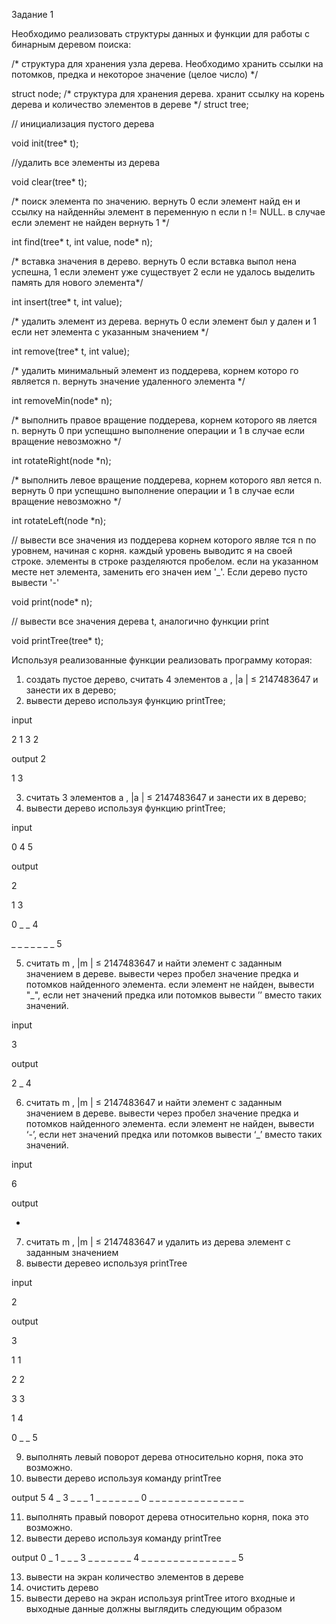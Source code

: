 Задание 1

Необходимо реализовать структуры данных и функции для работы с бинарным деревом поиска:

/* структура для хранения узла дерева. Необходимо хранить
ссылки на потомков, предка и некоторое значение (целое число) */

struct node;
/* структура для хранения дерева. хранит ссылку на корень
дерева и количество элементов в дереве */
struct tree;

// инициализация пустого дерева

void init(tree* t);

//удалить все элементы из дерева

void clear(tree* t);

/* поиск элемента по значению. вернуть 0 если элемент найд
ен и ссылку на найденнйы элемент в переменную n если n !=
NULL. в случае если элемент не найден вернуть 1
*/

int find(tree* t, int value, node* n);

/* вставка значения в дерево. вернуть 0 если вставка выпол
нена успешна,
1 если элемент уже существует
2 если не удалось выделить память для нового элемента*/

int insert(tree* t, int value);

/* удалить элемент из дерева. вернуть 0 если элемент был у
дален и 1 если нет элемента с указанным значением */

int remove(tree* t, int value);

/* удалить минимальный элемент из поддерева, корнем которо
го является n. вернуть значение удаленного элемента */

int removeMin(node* n);

/* выполнить правое вращение поддерева, корнем которого яв
ляется n. вернуть 0 при успещшно выполнение операции и 1 в
случае если вращение невозможно */

int rotateRight(node *n);

/* выполнить левое вращение поддерева, корнем которого явл
яется n. вернуть 0 при успещшно выполнение операции и 1 в
случае если вращение невозможно */

int rotateLeft(node *n);

// вывести все значения из поддерева корнем которого являе
тся n по уровнем, начиная с корня. каждый уровень выводитс
я на своей строке. элементы в строке разделяются пробелом.
если на указанном месте нет элемента, заменить его значен
ием '_'. Если дерево пусто вывести '-'

void print(node* n);

// вывести все значения дерева t, аналогично функции print

void printTree(tree* t);

Используя реализованные функции реализовать программу которая:
1. создать пустое дерево, считать 4 элементов a , |a | ≤
2147483647 и занести их в дерево;
2. вывести дерево используя функцию printTree;

input 

2 1 3 2

output
2

1 3

3. считать 3 элементов a , |a | ≤ 2147483647 и занести их в
дерево;
4. вывести дерево используя функцию printTree;

input 

0 4 5

output

2

1 3

0 _ _ 4

_ _ _ _ _ _ _ 5

5. считать m , |m | ≤ 2147483647 и найти элемент с заданным
значением в дереве. вывести через пробел значение предка
и потомков найденного элемента. если элемент не найден,
вывести "_", если нет значений предка или потомков вывести
’’ вместо таких значений.

input 

3

output

2 _ 4

6. считать m , |m | ≤ 2147483647 и найти элемент с заданным
значением в дереве. вывести через пробел значение предка
и потомков найденного элемента. если элемент не найден,
вывести ‘-’, если нет значений предка или потомков вывести
‘_’ вместо таких значений.

input 

6

output

-

7. считать m , |m | ≤ 2147483647 и удалить из дерева элемент с
заданным значением
8. вывести деревео используя printTree

input

2

output

3

1 1

2 2

3 3

1 4

0 _ _ 5

9. выполнять левый поворот дерева относительно корня, пока
это возможно.
10. вывести дерево используя команду printTree

output
5
4 _
3 _ _ _
1 _ _ _ _ _ _ _
0 _ _ _ _ _ _ _ _ _ _ _ _ _ _ _

11. выполнять правый поворот дерева относительно корня, пока
это возможно.
12. вывести дерево используя команду printTree

output
0
_ 1
_ _ _ 3
_ _ _ _ _ _ _ 4
_ _ _ _ _ _ _ _ _ _ _ _ _ _ _ 5

13. вывести на экран количество элементов в дереве
14. очистить дерево
15. вывести дерево на экран используя printTree
итого входные и выходные данные должны выглядить следующим
образом

